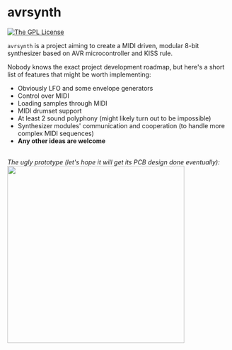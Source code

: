 # avrsynth
[![The GPL License](https://img.shields.io/badge/license-GPL-yellow.svg?style=flat-square)](https://opensource.org/licenses/GPL-3.0)

`avrsynth` is a project aiming to create a MIDI driven, modular 8-bit synthesizer based on AVR microcontroller and KISS rule.

Nobody knows the exact project development roadmap, but here's a short list of features that might be worth implementing:
 - Obviously LFO and some envelope generators
 - Control over MIDI
 - Loading samples through MIDI
 - MIDI drumset support
 - At least 2 sound polyphony (might likely turn out to be impossible)
 - Synthesizer modules' communication and cooperation (to handle more complex MIDI sequences)
 - **Any other ideas are welcome**

<br>*The ugly prototype (let's hope it will get its PCB design done eventually):*<br>
<image src=https://imgur.com/QG5PIJC.jpg width=400px></image>

